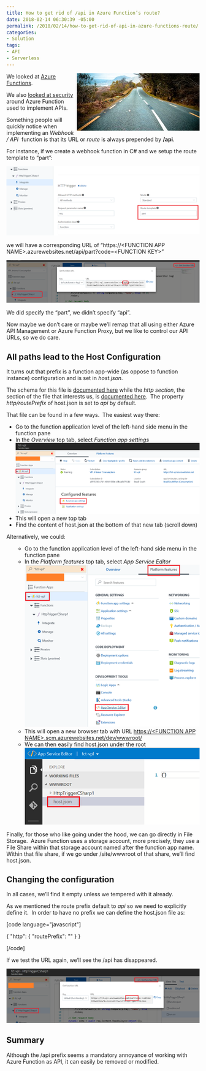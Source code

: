 ```yaml
---
title: How to get rid of /api in Azure Function’s route?
date: 2018-02-14 06:30:39 -05:00
permalink: /2018/02/14/how-to-get-rid-of-api-in-azure-functions-route/
categories:
- Solution
tags:
- API
- Serverless
---
```

<a href="/assets/2018/2/how-to-get-rid-of-api-in-azure-functions-route/pexels-photo-461901.jpg"><img style="border:0 currentcolor;float:right;display:inline;background-image:none;" title="pexels-photo-461901" src="/assets/2018/2/how-to-get-rid-of-api-in-azure-functions-route/pexels-photo-461901_thumb.jpg" alt="pexels-photo-461901" width="320" height="150" align="right" border="0" /></a>We looked at <a href="https://vincentlauzon.com/2017/11/27/serverless-compute-with-azure-functions-getting-started/">Azure Functions</a>.

We also <a href="https://vincentlauzon.com/2017/12/04/azure-functions-http-authorization-levels/">looked at security</a> around Azure Function used to implement APIs.

Something people will quickly notice when implementing an <em>Webhook / API</em>  function is that its URL or <em>route</em> is always prepended by <strong>/api</strong>.

For instance, if we create a webhook function in C# and we setup the route template to “part”:

<a href="/assets/2018/2/how-to-get-rid-of-api-in-azure-functions-route/image13.png"><img style="border:0 currentcolor;display:inline;background-image:none;" title="image" src="/assets/2018/2/how-to-get-rid-of-api-in-azure-functions-route/image_thumb13.png" alt="image" border="0" /></a>

we will have a corresponding URL of “https://&lt;FUNCTION APP NAME&gt;.azurewebsites.net/api/part?code=&lt;FUNCTION KEY&gt;”

<a href="/assets/2018/2/how-to-get-rid-of-api-in-azure-functions-route/image14.png"><img style="border:0 currentcolor;display:inline;background-image:none;" title="image" src="/assets/2018/2/how-to-get-rid-of-api-in-azure-functions-route/image_thumb14.png" alt="image" border="0" /></a>

We did specify the “part”, we didn’t specify “api”.

Now maybe we don’t care or maybe we’ll remap that all using either Azure API Management or Azure Function Proxy, but we like to control our API URLs, so we do care.
<h2>All paths lead to the Host Configuration</h2>
It turns out that prefix is a function app-wide (as oppose to function instance) configuration and is set in <em>host.json</em>.

The schema for this file is <a href="https://docs.microsoft.com/en-us/azure/azure-functions/functions-host-json">documented here</a> while the <em>http section</em>, the section of the file that interests us, is <a href="https://docs.microsoft.com/en-us/azure/azure-functions/functions-host-json#http">documented here</a>.  The property <em>http/routePrefix</em> of host.json is set to <em>api</em> by default.

That file can be found in a few ways.  The easiest way there:
<ul>
 	<li>Go to the function application level of the left-hand side menu in the function pane</li>
 	<li>In the <em>Overview</em> top tab, select <em>Function app settings</em><a href="/assets/2018/2/how-to-get-rid-of-api-in-azure-functions-route/image15.png"><img style="border:0 currentcolor;display:inline;background-image:none;" title="image" src="/assets/2018/2/how-to-get-rid-of-api-in-azure-functions-route/image_thumb15.png" alt="image" border="0" /></a></li>
 	<li>This will open a new top tab</li>
 	<li>Find the content of host.json at the bottom of that new tab (scroll down)</li>
</ul>
Alternatively, we could:
<ul>
 	<li style="list-style-type:none;">
<ul><!--StartFragment-->
 	<li>Go to the function application level of the left-hand side menu in the
function pane</li>
 	<li>In the <em>Platform features</em> top tab, select <em>App Service Editor
<a href="/assets/2018/2/how-to-get-rid-of-api-in-azure-functions-route/image16.png"><img style="border:0 currentcolor;display:inline;background-image:none;" title="image" src="/assets/2018/2/how-to-get-rid-of-api-in-azure-functions-route/image_thumb16.png" alt="image" border="0" /></a></em></li>
 	<li>This will open a new browser tab with URL <a title="https://fct-vpl.scm.azurewebsites.net/dev/wwwroot/" href="https://&lt;FUNCTION APP NAME&gt;.scm.azurewebsites.net/dev/wwwroot/">https://&lt;FUNCTION APP NAME&gt;.scm.azurewebsites.net/dev/wwwroot/</a></li>
 	<li>We can then easily find host.json under the root
<a href="/assets/2018/2/how-to-get-rid-of-api-in-azure-functions-route/image17.png"><img style="border:0 currentcolor;display:inline;background-image:none;" title="image" src="/assets/2018/2/how-to-get-rid-of-api-in-azure-functions-route/image_thumb17.png" alt="image" border="0" /></a></li>
</ul>
</li>
</ul>
<!--EndFragment-->

Finally, for those who like going under the hood, we can go directly in File Storage.  Azure Function uses a storage account, more precisely, they use a File Share within that storage account named after the function app name.  Within that file share, if we go under /site/wwwroot of that share, we’ll find host.json.
<h2>Changing the configuration</h2>
In all cases, we’ll find it empty unless we tempered with it already.

As we mentioned the route prefix default to <em>api</em> so we need to explicitly define it.  In order to have no prefix we can define the host.json file as:

[code language="javascript"]

{
  &quot;http&quot;: {
    &quot;routePrefix&quot;: &quot;&quot;
  }
}

[/code]

If we test the URL again, we’ll see the /api has disappeared.

<a href="/assets/2018/2/how-to-get-rid-of-api-in-azure-functions-route/image18.png"><img style="border:0 currentcolor;display:inline;background-image:none;" title="image" src="/assets/2018/2/how-to-get-rid-of-api-in-azure-functions-route/image_thumb18.png" alt="image" border="0" /></a>
<h2>Summary</h2>
Although the /api prefix seems a mandatory annoyance of working with Azure Function as API, it can easily be removed or modified.